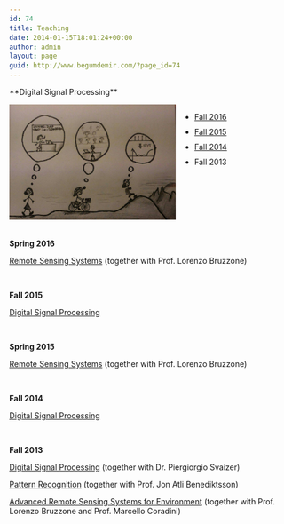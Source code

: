 ```yaml
---
id: 74
title: Teaching
date: 2014-01-15T18:01:24+00:00
author: admin
layout: page
guid: http://www.begumdemir.com/?page_id=74
---
```

<style>
.teaching {
  font-size: 14px;
}

ul.teaching li {
  padding-bottom: 10px;
}
</style>

<p class="teaching">
**Digital Signal Processing**
</p>

<div>
  <div style="float:left">
    <img src="assets/images/dsp_1.jpg" width="300px">
  </div>
  <div style="float:left; padding-left:10px;">
    <ul class="teaching">
      <li><a title="Digital Signal Processing" href="http://rslab-tech.disi.unitn.it/moodle/course/view.php?id=11" target="_blank">Fall 2016</a></li>
      <li><a title="Digital Signal Processing" href="http://rslab-tech.disi.unitn.it/moodle/course/view.php?id=8" target="_blank">Fall 2015</a></li>
      <li><a title="Digital Signal Processing" href="http://rslab-tech.disi.unitn.it/moodle/course/view.php?id=3" target="_blank">Fall 2014</a></li>
      <li>Fall 2013</li>
    </ul>
  </div>
  <br style="clear:both;"/>
</div>

<br />

****Spring 2016****

<a title="Remote Sensing Systems" href="http://rslab-tech.disi.unitn.it/moodle/course/view.php?id=10" target="_blank">Remote Sensing Systems</a> (together with Prof. Lorenzo Bruzzone)

&nbsp;

****Fall 2015****

<a title="Digital Signal Processing" href="http://rslab-tech.disi.unitn.it/moodle/course/view.php?id=8" target="_blank">Digital Signal Processing</a>

&nbsp;

****Spring 2015****

<a title="Remote Sensing Systems" href="http://rslab-tech.disi.unitn.it/moodle/course/view.php?id=6" target="_blank">Remote Sensing Systems</a> (together with Prof. Lorenzo Bruzzone)

&nbsp;

****Fall 2014****

<a title="Digital Signal Processing" href="http://rslab-tech.disi.unitn.it/moodle/course/view.php?id=3" target="_blank">Digital Signal Processing</a>

&nbsp;

****Fall 2013****

<a title="Digital Signal Processing" href="http://rslab.disi.unitn.it/corsi/DSP/index.htm" target="_blank">Digital Signal Processing</a> (together with Dr. Piergiorgio Svaizer)

<a title="Pattern Recognition" href="http://rslab.disi.unitn.it/corsi/TTR/index.htm" target="_blank">Pattern Recognition</a> (together with Prof. Jon Atli Benediktsson)

<a title="Advanced Remote Sensing Systems for Environment" href="http://rslab.disi.unitn.it/corsi/ARSSE/index.htm" target="_blank">Advanced Remote Sensing Systems for Environment</a> (together with Prof. Lorenzo Bruzzone and Prof. Marcello Coradini)